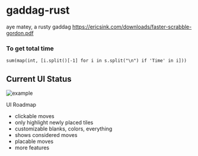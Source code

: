 # gaddag-rust
aye matey, a rusty gaddag https://ericsink.com/downloads/faster-scrabble-gordon.pdf

### To get total time

```
sum(map(int, [i.split()[-1] for i in s.split("\n") if 'Time' in i]))
```

## Current UI Status

![example](/Users/chervjay/Documents/GitHub/gaddag-rust/example.png)

UI Roadmap

- clickable moves
- only highlight newly placed tiles
- customizable blanks, colors, everything
- shows considered moves
- placable moves
- more features